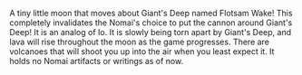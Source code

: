 A tiny little moon that moves about Giant's Deep named Flotsam Wake!
This completely invalidates the Nomai's choice to put the cannon around Giant's Deep!
It is an analog of Io.
It is slowly being torn apart by Giant's Deep, and lava will rise throughout the moon as the game progresses.
There are volcanoes that will shoot you up into the air when you least expect it.
It holds no Nomai artifacts or writings as of now.